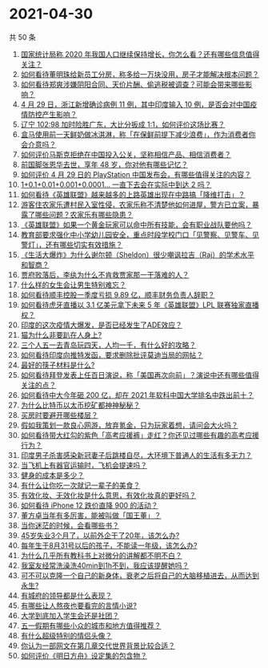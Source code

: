 # 2021-04-30

共 50 条

<!-- BEGIN -->
<!-- 最后更新时间 Fri Apr 30 2021 00:08:22 GMT+0800 (China Standard Time) -->

1. [国家统计局称 2020
   年我国人口继续保持增长，你怎么看？还有哪些信息值得关注？](https://www.zhihu.com/question/457140816)
2. [如何看待董明珠给新员工分房，称多给一万块没用，房子才能解决根本问题？](https://www.zhihu.com/question/456846832)
3. [如何看待郑爽涉嫌阴阳合同、天价片酬、偷逃税被调查？可能会带来哪些影响？](https://www.zhihu.com/question/457029348)
4. [4 月 29 日，浙江新增确诊病例 11 例，其中印度输入 10
   例，是否会对中国疫情防控产生影响？](https://www.zhihu.com/question/457100652)
5. [辽宁 102:98 加时险胜广东，大比分扳成
   1:1，如何评价这场比赛？](https://www.zhihu.com/question/457178922)
6. [盒马使用前一天鲜奶做冰淇淋，称「在保鲜前提下减少浪费」，作为消费者你会介意吗？](https://www.zhihu.com/question/456827779)
7. [如何评价马斯克拒绝在中国投入公关，坚称相信产品、相信消费者？](https://www.zhihu.com/question/457012576)
8. [前国脚张恩华去世，享年 48 岁，你对他有哪些记忆？](https://www.zhihu.com/question/457170964)
9. [如何评价 4 月 29 日的 PlayStation
   中国发布会，有哪些值得关注的内容？](https://www.zhihu.com/question/456103601)
10. [1+0.1+0.01+0.001+0.0001... 一直下去会在实际中到达 2
    吗？](https://www.zhihu.com/question/444218811)
11. [如何看待《英雄联盟》越来越多的上路英雄出现在中路搞「降维打击」？](https://www.zhihu.com/question/456150071)
12. [游客住农家乐遭村民入室性侵，农家乐称不清楚他如何进屋，警方已立案，暴露了哪些问题？农家乐有哪些隐患？](https://www.zhihu.com/question/456979537)
13. [《英雄联盟》如果一个黄金玩家可以命中所有技能，会有职业战队要他吗？](https://www.zhihu.com/question/454200921)
14. [教育部要求强化中小学幼儿园安全，重点时段学校门口「见警察、见警车、见警灯」，还有哪些切实有效措施？](https://www.zhihu.com/question/457099403)
15. [《生活大爆炸》为什么谢尔顿（Sheldon）很少嘲讽拉吉（Raj）的学术水平和智商？](https://www.zhihu.com/question/452782047)
16. [贾府败落后，李纨为什么不肯救贾家那一干落难的人？](https://www.zhihu.com/question/413382261)
17. [什么样的女生会让男生特别难忘？](https://www.zhihu.com/question/445195620)
18. [如何看待顺丰控股一季度亏损 9.89 亿，顺丰财务负责人辞职？](https://www.zhihu.com/question/456088079)
19. [如何看待虎牙直播以 3.1 亿美元拿下未来 5 年《英雄联盟》LPL
    联赛独家直播权？](https://www.zhihu.com/question/457004985)
20. [印度的这次疫情大爆发，是否已经发生了ADE效应？](https://www.zhihu.com/question/456399195)
21. [猫为什么非要趴在人身上?](https://www.zhihu.com/question/456102586)
22. [三个人五一去青岛玩四天，人均一千，有什么好的攻略？](https://www.zhihu.com/question/455036673)
23. [如何看待印度向推特发函，要求删除批评莫迪当局的网帖？](https://www.zhihu.com/question/456828756)
24. [最好的筷子材料是什么?](https://www.zhihu.com/question/21549358)
25. [如何看待拜登发表上任百日演说，称「美国再次向前」？演说中还有哪些值得关注的点？](https://www.zhihu.com/question/457103607)
26. [如何看待中大今年砸 200 亿，却在 2021
    年软科中国大学排名中跌出前十？](https://www.zhihu.com/question/456601034)
27. [为什么比特币以太币挖矿都神神秘秘？](https://www.zhihu.com/question/456031920)
28. [买房时要避开哪些楼层？](https://www.zhihu.com/question/447920355)
29. [假如我策划一款良心网游，放弃氪金，只为玩家着想，请问会大火吗？](https://www.zhihu.com/question/452046052)
30. [如何看待带大红勾的紫色「高考应援裤」走红？你还见过哪些有趣的高考应援行为？](https://www.zhihu.com/question/457036620)
31. [印度男子杀害感染新冠妻子后跳楼自尽，大环境下普通人的生活有多无力？](https://www.zhihu.com/question/456933930)
32. [当飞机上有器官运输时，飞机会提速吗？](https://www.zhihu.com/question/453406019)
33. [健身的成本是多少？](https://www.zhihu.com/question/58355167)
34. [有什么让你吃一次就记一辈子的美食？](https://www.zhihu.com/question/442763529)
35. [有效化妆、无效化妆是什么意思，有效化妆真的更好吗？](https://www.zhihu.com/question/445017526)
36. [如何看待 iPhone 12 跌价直降 900 的活动？](https://www.zhihu.com/question/455284196)
37. [董方卓当年有多厉害，能被叫做「国王董」？](https://www.zhihu.com/question/34886516)
38. [当你迷茫的时候，会看哪些书？](https://www.zhihu.com/question/454224694)
39. [45岁失业3个月了，以前外企干了20年，该怎么办?](https://www.zhihu.com/question/453104891)
40. [每年生于8月31号以后的孩子，不能读一年级，该怎么办?](https://www.zhihu.com/question/456626454)
41. [为什么几乎所有教科书上对微分的讲解都不明不白？](https://www.zhihu.com/question/438795295)
42. [我室友经常洗澡洗40min到1h不到，我应该提醒她吗？](https://www.zhihu.com/question/456731420)
43. [可不可以克隆一个自己的新身体，衰老之后将自己的大脑移植进去，从而达到永生?](https://www.zhihu.com/question/437796896)
44. [有城府的领导都是什么表现？](https://www.zhihu.com/question/299985054)
45. [有哪些让人熬夜也要看完的言情小说?](https://www.zhihu.com/question/332155810)
46. [大学到底加入学生会还是社团？](https://www.zhihu.com/question/64631466)
47. [五一假期有哪些小众的城市和地方值得推荐？](https://www.zhihu.com/question/454880823)
48. [有什么超级特别的情侣头像？](https://www.zhihu.com/question/276562790)
49. [你认为一部网文在第几章交代世界背景比较合适？](https://www.zhihu.com/question/453894423)
50. [如何评价《明日方舟》设定集的包含物？](https://www.zhihu.com/question/456988607)

<!-- END -->
